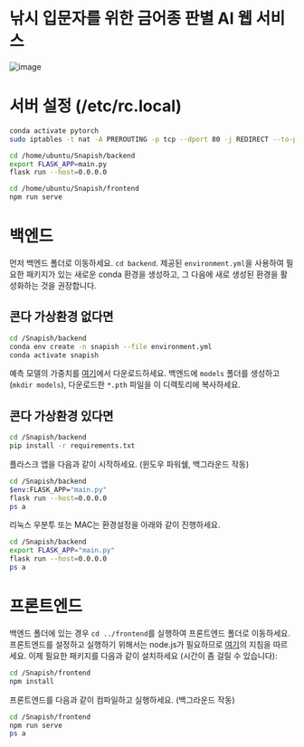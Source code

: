 # 낚시 입문자를 위한 금어종 판별 AI 웹 서비스
![image](https://github.com/user-attachments/assets/ce26f167-06ef-4978-b4bb-d459eeed751b)

# 서버 설정 (/etc/rc.local)
```bash
conda activate pytorch
sudo iptables -t nat -A PREROUTING -p tcp --dport 80 -j REDIRECT --to-port 8080

cd /home/ubuntu/Snapish/backend
export FLASK_APP=main.py
flask run --host=0.0.0.0

cd /home/ubuntu/Snapish/frontend
npm run serve
```

# 백엔드
먼저 백엔드 폴더로 이동하세요. `cd backend`. 제공된 `environment.yml`을 사용하여 필요한 패키지가 있는 새로운 conda 환경을 생성하고, 그 다음에 새로 생성된 환경을 활성화하는 것을 권장합니다.

## 콘다 가상환경 없다면
```bash
cd /Snapish/backend
conda env create -n snapish --file environment.yml
conda activate snapish
```
예측 모델의 가중치를 [여기](http://)에서 다운로드하세요. 백엔드에 `models` 폴더를 생성하고 (`mkdir models`), 다운로드한 `*.pth` 파일을 이 디렉토리에 복사하세요.

## 콘다 가상환경 있다면
```bash
cd /Snapish/backend
pip install -r requirements.txt
```

플라스크 앱을 다음과 같이 시작하세요. (윈도우 파워쉘, 백그라운드 작동)
```bash
cd /Snapish/backend
$env:FLASK_APP="main.py"
flask run --host=0.0.0.0 
ps a
```
리눅스 우분투 또는 MAC는 환경설정을 아래와 같이 진행하세요.
```bash
cd /Snapish/backend
export FLASK_APP="main.py"
flask run --host=0.0.0.0
ps a
```

# 프론트엔드
백엔드 폴더에 있는 경우 `cd ../frontend`를 실행하여 프론트엔드 폴더로 이동하세요.
프론트엔드를 설정하고 실행하기 위해서는 node.js가 필요하므로 [여기](https://nodejs.org/en/)의 지침을 따르세요.
이제 필요한 패키지를 다음과 같이 설치하세요 (시간이 좀 걸릴 수 있습니다):
```bash
cd /Snapish/frontend
npm install
```

프론트엔드를 다음과 같이 컴파일하고 실행하세요. (백그라운드 작동)
```bash
cd /Snapish/frontend
npm run serve
ps a
```
